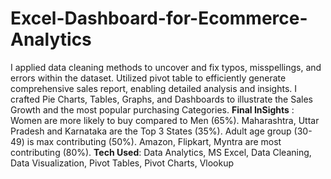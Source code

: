 # Excel-Dashboard-for-Ecommerce-Analytics
I applied data cleaning methods to uncover and fix typos, misspellings, and errors within the dataset.
Utilized pivot table to efficiently generate comprehensive sales report, enabling detailed analysis and insights.
I crafted Pie Charts, Tables, Graphs, and Dashboards to illustrate the Sales Growth and the most popular purchasing Categories.
**Final InSights** : Women are more likely to buy compared to Men (65%). Maharashtra, Uttar Pradesh and Karnataka are the Top 3 States (35%). Adult age group (30-49) is max contributing (50%). Amazon, Flipkart, Myntra are most contributing (80%).
**Tech Used**: Data Analytics, MS Excel, Data Cleaning, Data Visualization, Pivot Tables, Pivot Charts, Vlookup
